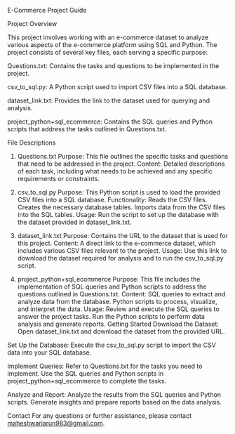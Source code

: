 E-Commerce Project Guide

Project Overview

This project involves working with an e-commerce dataset to analyze various aspects of the e-commerce platform using SQL and Python. The project consists of several key files, each serving a specific purpose:

Questions.txt: Contains the tasks and questions to be implemented in the project.

csv_to_sql.py: A Python script used to import CSV files into a SQL database.

dataset_link.txt: Provides the link to the dataset used for querying and analysis.

project_python+sql_ecommerce: Contains the SQL queries and Python scripts that address the tasks outlined in Questions.txt.

File Descriptions

1. Questions.txt
Purpose: This file outlines the specific tasks and questions that need to be addressed in the project.
Content: Detailed descriptions of each task, including what needs to be achieved and any specific requirements or constraints.

2. csv_to_sql.py
Purpose: This Python script is used to load the provided CSV files into a SQL database.
Functionality:
Reads the CSV files.
Creates the necessary database tables.
Imports data from the CSV files into the SQL tables.
Usage:
Run the script to set up the database with the dataset provided in dataset_link.txt.

3. dataset_link.txt
Purpose: Contains the URL to the dataset that is used for this project.
Content: A direct link to the e-commerce dataset, which includes various CSV files relevant to the project.
Usage: Use this link to download the dataset required for analysis and to run the csv_to_sql.py script.

4. project_python+sql_ecommerce
Purpose: This file includes the implementation of SQL queries and Python scripts to address the questions outlined in Questions.txt.
Content:
SQL queries to extract and analyze data from the database.
Python scripts to process, visualize, and interpret the data.
Usage:
Review and execute the SQL queries to answer the project tasks.
Run the Python scripts to perform data analysis and generate reports.
Getting Started
Download the Dataset:
Open dataset_link.txt and download the dataset from the provided URL.

Set Up the Database:
Execute the csv_to_sql.py script to import the CSV data into your SQL database.

Implement Queries:
Refer to Questions.txt for the tasks you need to implement.
Use the SQL queries and Python scripts in project_python+sql_ecommerce to complete the tasks.

Analyze and Report:
Analyze the results from the SQL queries and Python scripts.
Generate insights and prepare reports based on the data analysis.

Contact
For any questions or further assistance, please contact maheshwariarun983@gmail.com.


